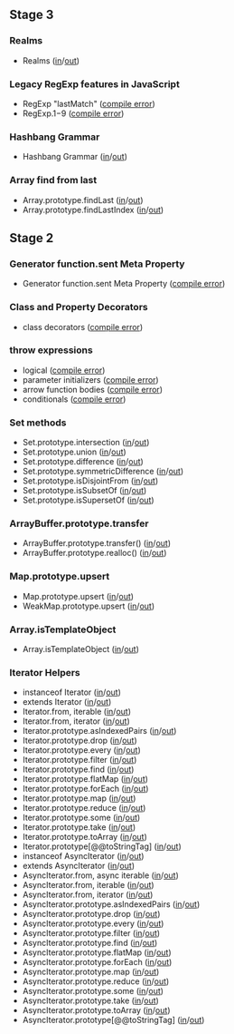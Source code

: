 
## Stage 3

### Realms
- Realms ([in](https://github.com/teppeis/closure-compiler-es6-compat-table/blob/master/esnext/v20220405/Stage_3/Realms/in.js)/[out](https://github.com/teppeis/closure-compiler-es6-compat-table/blob/master/esnext/v20220405/Stage_3/Realms/out.js))

### Legacy RegExp features in JavaScript
- RegExp "lastMatch" ([compile error](https://github.com/teppeis/closure-compiler-es6-compat-table/blob/master/esnext/v20220405/Stage_3/Legacy_RegExp_features_in_JavaScript/RegExp_lastMatch/error.txt))
- RegExp.$1-$9 ([compile error](https://github.com/teppeis/closure-compiler-es6-compat-table/blob/master/esnext/v20220405/Stage_3/Legacy_RegExp_features_in_JavaScript/RegExp.%241-%249/error.txt))

### Hashbang Grammar
- Hashbang Grammar ([in](https://github.com/teppeis/closure-compiler-es6-compat-table/blob/master/esnext/v20220405/Stage_3/Hashbang_Grammar/in.js)/[out](https://github.com/teppeis/closure-compiler-es6-compat-table/blob/master/esnext/v20220405/Stage_3/Hashbang_Grammar/out.js))

### Array find from last
- Array.prototype.findLast ([in](https://github.com/teppeis/closure-compiler-es6-compat-table/blob/master/esnext/v20220405/Stage_3/Array_find_from_last/Array.prototype.findLast/in.js)/[out](https://github.com/teppeis/closure-compiler-es6-compat-table/blob/master/esnext/v20220405/Stage_3/Array_find_from_last/Array.prototype.findLast/out.js))
- Array.prototype.findLastIndex ([in](https://github.com/teppeis/closure-compiler-es6-compat-table/blob/master/esnext/v20220405/Stage_3/Array_find_from_last/Array.prototype.findLastIndex/in.js)/[out](https://github.com/teppeis/closure-compiler-es6-compat-table/blob/master/esnext/v20220405/Stage_3/Array_find_from_last/Array.prototype.findLastIndex/out.js))

## Stage 2

### Generator function.sent Meta Property
- Generator function.sent Meta Property ([compile error](https://github.com/teppeis/closure-compiler-es6-compat-table/blob/master/esnext/v20220405/Stage_2/Generator_function.sent_Meta_Property/error.txt))

### Class and Property Decorators
- class decorators ([compile error](https://github.com/teppeis/closure-compiler-es6-compat-table/blob/master/esnext/v20220405/Stage_2/Class_and_Property_Decorators/class_decorators/error.txt))

### throw expressions
- logical ([compile error](https://github.com/teppeis/closure-compiler-es6-compat-table/blob/master/esnext/v20220405/Stage_2/throw_expressions/logical/error.txt))
- parameter initializers ([compile error](https://github.com/teppeis/closure-compiler-es6-compat-table/blob/master/esnext/v20220405/Stage_2/throw_expressions/parameter_initializers/error.txt))
- arrow function bodies ([compile error](https://github.com/teppeis/closure-compiler-es6-compat-table/blob/master/esnext/v20220405/Stage_2/throw_expressions/arrow_function_bodies/error.txt))
- conditionals ([compile error](https://github.com/teppeis/closure-compiler-es6-compat-table/blob/master/esnext/v20220405/Stage_2/throw_expressions/conditionals/error.txt))

### Set methods
- Set.prototype.intersection ([in](https://github.com/teppeis/closure-compiler-es6-compat-table/blob/master/esnext/v20220405/Stage_2/Set_methods/Set.prototype.intersection/in.js)/[out](https://github.com/teppeis/closure-compiler-es6-compat-table/blob/master/esnext/v20220405/Stage_2/Set_methods/Set.prototype.intersection/out.js))
- Set.prototype.union ([in](https://github.com/teppeis/closure-compiler-es6-compat-table/blob/master/esnext/v20220405/Stage_2/Set_methods/Set.prototype.union/in.js)/[out](https://github.com/teppeis/closure-compiler-es6-compat-table/blob/master/esnext/v20220405/Stage_2/Set_methods/Set.prototype.union/out.js))
- Set.prototype.difference ([in](https://github.com/teppeis/closure-compiler-es6-compat-table/blob/master/esnext/v20220405/Stage_2/Set_methods/Set.prototype.difference/in.js)/[out](https://github.com/teppeis/closure-compiler-es6-compat-table/blob/master/esnext/v20220405/Stage_2/Set_methods/Set.prototype.difference/out.js))
- Set.prototype.symmetricDifference ([in](https://github.com/teppeis/closure-compiler-es6-compat-table/blob/master/esnext/v20220405/Stage_2/Set_methods/Set.prototype.symmetricDifference/in.js)/[out](https://github.com/teppeis/closure-compiler-es6-compat-table/blob/master/esnext/v20220405/Stage_2/Set_methods/Set.prototype.symmetricDifference/out.js))
- Set.prototype.isDisjointFrom ([in](https://github.com/teppeis/closure-compiler-es6-compat-table/blob/master/esnext/v20220405/Stage_2/Set_methods/Set.prototype.isDisjointFrom/in.js)/[out](https://github.com/teppeis/closure-compiler-es6-compat-table/blob/master/esnext/v20220405/Stage_2/Set_methods/Set.prototype.isDisjointFrom/out.js))
- Set.prototype.isSubsetOf ([in](https://github.com/teppeis/closure-compiler-es6-compat-table/blob/master/esnext/v20220405/Stage_2/Set_methods/Set.prototype.isSubsetOf/in.js)/[out](https://github.com/teppeis/closure-compiler-es6-compat-table/blob/master/esnext/v20220405/Stage_2/Set_methods/Set.prototype.isSubsetOf/out.js))
- Set.prototype.isSupersetOf ([in](https://github.com/teppeis/closure-compiler-es6-compat-table/blob/master/esnext/v20220405/Stage_2/Set_methods/Set.prototype.isSupersetOf/in.js)/[out](https://github.com/teppeis/closure-compiler-es6-compat-table/blob/master/esnext/v20220405/Stage_2/Set_methods/Set.prototype.isSupersetOf/out.js))

### ArrayBuffer.prototype.transfer
- ArrayBuffer.prototype.transfer() ([in](https://github.com/teppeis/closure-compiler-es6-compat-table/blob/master/esnext/v20220405/Stage_2/ArrayBuffer.prototype.transfer/ArrayBuffer.prototype.transfer__/in.js)/[out](https://github.com/teppeis/closure-compiler-es6-compat-table/blob/master/esnext/v20220405/Stage_2/ArrayBuffer.prototype.transfer/ArrayBuffer.prototype.transfer__/out.js))
- ArrayBuffer.prototype.realloc() ([in](https://github.com/teppeis/closure-compiler-es6-compat-table/blob/master/esnext/v20220405/Stage_2/ArrayBuffer.prototype.transfer/ArrayBuffer.prototype.realloc__/in.js)/[out](https://github.com/teppeis/closure-compiler-es6-compat-table/blob/master/esnext/v20220405/Stage_2/ArrayBuffer.prototype.transfer/ArrayBuffer.prototype.realloc__/out.js))

### Map.prototype.upsert
- Map.prototype.upsert ([in](https://github.com/teppeis/closure-compiler-es6-compat-table/blob/master/esnext/v20220405/Stage_2/Map.prototype.upsert/Map.prototype.upsert/in.js)/[out](https://github.com/teppeis/closure-compiler-es6-compat-table/blob/master/esnext/v20220405/Stage_2/Map.prototype.upsert/Map.prototype.upsert/out.js))
- WeakMap.prototype.upsert ([in](https://github.com/teppeis/closure-compiler-es6-compat-table/blob/master/esnext/v20220405/Stage_2/Map.prototype.upsert/WeakMap.prototype.upsert/in.js)/[out](https://github.com/teppeis/closure-compiler-es6-compat-table/blob/master/esnext/v20220405/Stage_2/Map.prototype.upsert/WeakMap.prototype.upsert/out.js))

### Array.isTemplateObject
- Array.isTemplateObject ([in](https://github.com/teppeis/closure-compiler-es6-compat-table/blob/master/esnext/v20220405/Stage_2/Array.isTemplateObject/in.js)/[out](https://github.com/teppeis/closure-compiler-es6-compat-table/blob/master/esnext/v20220405/Stage_2/Array.isTemplateObject/out.js))

### Iterator Helpers
- instanceof Iterator ([in](https://github.com/teppeis/closure-compiler-es6-compat-table/blob/master/esnext/v20220405/Stage_2/Iterator_Helpers/instanceof_Iterator/in.js)/[out](https://github.com/teppeis/closure-compiler-es6-compat-table/blob/master/esnext/v20220405/Stage_2/Iterator_Helpers/instanceof_Iterator/out.js))
- extends Iterator ([in](https://github.com/teppeis/closure-compiler-es6-compat-table/blob/master/esnext/v20220405/Stage_2/Iterator_Helpers/extends_Iterator/in.js)/[out](https://github.com/teppeis/closure-compiler-es6-compat-table/blob/master/esnext/v20220405/Stage_2/Iterator_Helpers/extends_Iterator/out.js))
- Iterator.from, iterable ([in](https://github.com/teppeis/closure-compiler-es6-compat-table/blob/master/esnext/v20220405/Stage_2/Iterator_Helpers/Iterator.from%2C_iterable/in.js)/[out](https://github.com/teppeis/closure-compiler-es6-compat-table/blob/master/esnext/v20220405/Stage_2/Iterator_Helpers/Iterator.from%2C_iterable/out.js))
- Iterator.from, iterator ([in](https://github.com/teppeis/closure-compiler-es6-compat-table/blob/master/esnext/v20220405/Stage_2/Iterator_Helpers/Iterator.from%2C_iterator/in.js)/[out](https://github.com/teppeis/closure-compiler-es6-compat-table/blob/master/esnext/v20220405/Stage_2/Iterator_Helpers/Iterator.from%2C_iterator/out.js))
- Iterator.prototype.asIndexedPairs ([in](https://github.com/teppeis/closure-compiler-es6-compat-table/blob/master/esnext/v20220405/Stage_2/Iterator_Helpers/Iterator.prototype.asIndexedPairs/in.js)/[out](https://github.com/teppeis/closure-compiler-es6-compat-table/blob/master/esnext/v20220405/Stage_2/Iterator_Helpers/Iterator.prototype.asIndexedPairs/out.js))
- Iterator.prototype.drop ([in](https://github.com/teppeis/closure-compiler-es6-compat-table/blob/master/esnext/v20220405/Stage_2/Iterator_Helpers/Iterator.prototype.drop/in.js)/[out](https://github.com/teppeis/closure-compiler-es6-compat-table/blob/master/esnext/v20220405/Stage_2/Iterator_Helpers/Iterator.prototype.drop/out.js))
- Iterator.prototype.every ([in](https://github.com/teppeis/closure-compiler-es6-compat-table/blob/master/esnext/v20220405/Stage_2/Iterator_Helpers/Iterator.prototype.every/in.js)/[out](https://github.com/teppeis/closure-compiler-es6-compat-table/blob/master/esnext/v20220405/Stage_2/Iterator_Helpers/Iterator.prototype.every/out.js))
- Iterator.prototype.filter ([in](https://github.com/teppeis/closure-compiler-es6-compat-table/blob/master/esnext/v20220405/Stage_2/Iterator_Helpers/Iterator.prototype.filter/in.js)/[out](https://github.com/teppeis/closure-compiler-es6-compat-table/blob/master/esnext/v20220405/Stage_2/Iterator_Helpers/Iterator.prototype.filter/out.js))
- Iterator.prototype.find ([in](https://github.com/teppeis/closure-compiler-es6-compat-table/blob/master/esnext/v20220405/Stage_2/Iterator_Helpers/Iterator.prototype.find/in.js)/[out](https://github.com/teppeis/closure-compiler-es6-compat-table/blob/master/esnext/v20220405/Stage_2/Iterator_Helpers/Iterator.prototype.find/out.js))
- Iterator.prototype.flatMap ([in](https://github.com/teppeis/closure-compiler-es6-compat-table/blob/master/esnext/v20220405/Stage_2/Iterator_Helpers/Iterator.prototype.flatMap/in.js)/[out](https://github.com/teppeis/closure-compiler-es6-compat-table/blob/master/esnext/v20220405/Stage_2/Iterator_Helpers/Iterator.prototype.flatMap/out.js))
- Iterator.prototype.forEach ([in](https://github.com/teppeis/closure-compiler-es6-compat-table/blob/master/esnext/v20220405/Stage_2/Iterator_Helpers/Iterator.prototype.forEach/in.js)/[out](https://github.com/teppeis/closure-compiler-es6-compat-table/blob/master/esnext/v20220405/Stage_2/Iterator_Helpers/Iterator.prototype.forEach/out.js))
- Iterator.prototype.map ([in](https://github.com/teppeis/closure-compiler-es6-compat-table/blob/master/esnext/v20220405/Stage_2/Iterator_Helpers/Iterator.prototype.map/in.js)/[out](https://github.com/teppeis/closure-compiler-es6-compat-table/blob/master/esnext/v20220405/Stage_2/Iterator_Helpers/Iterator.prototype.map/out.js))
- Iterator.prototype.reduce ([in](https://github.com/teppeis/closure-compiler-es6-compat-table/blob/master/esnext/v20220405/Stage_2/Iterator_Helpers/Iterator.prototype.reduce/in.js)/[out](https://github.com/teppeis/closure-compiler-es6-compat-table/blob/master/esnext/v20220405/Stage_2/Iterator_Helpers/Iterator.prototype.reduce/out.js))
- Iterator.prototype.some ([in](https://github.com/teppeis/closure-compiler-es6-compat-table/blob/master/esnext/v20220405/Stage_2/Iterator_Helpers/Iterator.prototype.some/in.js)/[out](https://github.com/teppeis/closure-compiler-es6-compat-table/blob/master/esnext/v20220405/Stage_2/Iterator_Helpers/Iterator.prototype.some/out.js))
- Iterator.prototype.take ([in](https://github.com/teppeis/closure-compiler-es6-compat-table/blob/master/esnext/v20220405/Stage_2/Iterator_Helpers/Iterator.prototype.take/in.js)/[out](https://github.com/teppeis/closure-compiler-es6-compat-table/blob/master/esnext/v20220405/Stage_2/Iterator_Helpers/Iterator.prototype.take/out.js))
- Iterator.prototype.toArray ([in](https://github.com/teppeis/closure-compiler-es6-compat-table/blob/master/esnext/v20220405/Stage_2/Iterator_Helpers/Iterator.prototype.toArray/in.js)/[out](https://github.com/teppeis/closure-compiler-es6-compat-table/blob/master/esnext/v20220405/Stage_2/Iterator_Helpers/Iterator.prototype.toArray/out.js))
- Iterator.prototype[@@toStringTag] ([in](https://github.com/teppeis/closure-compiler-es6-compat-table/blob/master/esnext/v20220405/Stage_2/Iterator_Helpers/Iterator.prototype___toStringTag_/in.js)/[out](https://github.com/teppeis/closure-compiler-es6-compat-table/blob/master/esnext/v20220405/Stage_2/Iterator_Helpers/Iterator.prototype___toStringTag_/out.js))
- instanceof AsyncIterator ([in](https://github.com/teppeis/closure-compiler-es6-compat-table/blob/master/esnext/v20220405/Stage_2/Iterator_Helpers/instanceof_AsyncIterator/in.js)/[out](https://github.com/teppeis/closure-compiler-es6-compat-table/blob/master/esnext/v20220405/Stage_2/Iterator_Helpers/instanceof_AsyncIterator/out.js))
- extends AsyncIterator ([in](https://github.com/teppeis/closure-compiler-es6-compat-table/blob/master/esnext/v20220405/Stage_2/Iterator_Helpers/extends_AsyncIterator/in.js)/[out](https://github.com/teppeis/closure-compiler-es6-compat-table/blob/master/esnext/v20220405/Stage_2/Iterator_Helpers/extends_AsyncIterator/out.js))
- AsyncIterator.from, async iterable ([in](https://github.com/teppeis/closure-compiler-es6-compat-table/blob/master/esnext/v20220405/Stage_2/Iterator_Helpers/AsyncIterator.from%2C_async_iterable/in.js)/[out](https://github.com/teppeis/closure-compiler-es6-compat-table/blob/master/esnext/v20220405/Stage_2/Iterator_Helpers/AsyncIterator.from%2C_async_iterable/out.js))
- AsyncIterator.from, iterable ([in](https://github.com/teppeis/closure-compiler-es6-compat-table/blob/master/esnext/v20220405/Stage_2/Iterator_Helpers/AsyncIterator.from%2C_iterable/in.js)/[out](https://github.com/teppeis/closure-compiler-es6-compat-table/blob/master/esnext/v20220405/Stage_2/Iterator_Helpers/AsyncIterator.from%2C_iterable/out.js))
- AsyncIterator.from, iterator ([in](https://github.com/teppeis/closure-compiler-es6-compat-table/blob/master/esnext/v20220405/Stage_2/Iterator_Helpers/AsyncIterator.from%2C_iterator/in.js)/[out](https://github.com/teppeis/closure-compiler-es6-compat-table/blob/master/esnext/v20220405/Stage_2/Iterator_Helpers/AsyncIterator.from%2C_iterator/out.js))
- AsyncIterator.prototype.asIndexedPairs ([in](https://github.com/teppeis/closure-compiler-es6-compat-table/blob/master/esnext/v20220405/Stage_2/Iterator_Helpers/AsyncIterator.prototype.asIndexedPairs/in.js)/[out](https://github.com/teppeis/closure-compiler-es6-compat-table/blob/master/esnext/v20220405/Stage_2/Iterator_Helpers/AsyncIterator.prototype.asIndexedPairs/out.js))
- AsyncIterator.prototype.drop ([in](https://github.com/teppeis/closure-compiler-es6-compat-table/blob/master/esnext/v20220405/Stage_2/Iterator_Helpers/AsyncIterator.prototype.drop/in.js)/[out](https://github.com/teppeis/closure-compiler-es6-compat-table/blob/master/esnext/v20220405/Stage_2/Iterator_Helpers/AsyncIterator.prototype.drop/out.js))
- AsyncIterator.prototype.every ([in](https://github.com/teppeis/closure-compiler-es6-compat-table/blob/master/esnext/v20220405/Stage_2/Iterator_Helpers/AsyncIterator.prototype.every/in.js)/[out](https://github.com/teppeis/closure-compiler-es6-compat-table/blob/master/esnext/v20220405/Stage_2/Iterator_Helpers/AsyncIterator.prototype.every/out.js))
- AsyncIterator.prototype.filter ([in](https://github.com/teppeis/closure-compiler-es6-compat-table/blob/master/esnext/v20220405/Stage_2/Iterator_Helpers/AsyncIterator.prototype.filter/in.js)/[out](https://github.com/teppeis/closure-compiler-es6-compat-table/blob/master/esnext/v20220405/Stage_2/Iterator_Helpers/AsyncIterator.prototype.filter/out.js))
- AsyncIterator.prototype.find ([in](https://github.com/teppeis/closure-compiler-es6-compat-table/blob/master/esnext/v20220405/Stage_2/Iterator_Helpers/AsyncIterator.prototype.find/in.js)/[out](https://github.com/teppeis/closure-compiler-es6-compat-table/blob/master/esnext/v20220405/Stage_2/Iterator_Helpers/AsyncIterator.prototype.find/out.js))
- AsyncIterator.prototype.flatMap ([in](https://github.com/teppeis/closure-compiler-es6-compat-table/blob/master/esnext/v20220405/Stage_2/Iterator_Helpers/AsyncIterator.prototype.flatMap/in.js)/[out](https://github.com/teppeis/closure-compiler-es6-compat-table/blob/master/esnext/v20220405/Stage_2/Iterator_Helpers/AsyncIterator.prototype.flatMap/out.js))
- AsyncIterator.prototype.forEach ([in](https://github.com/teppeis/closure-compiler-es6-compat-table/blob/master/esnext/v20220405/Stage_2/Iterator_Helpers/AsyncIterator.prototype.forEach/in.js)/[out](https://github.com/teppeis/closure-compiler-es6-compat-table/blob/master/esnext/v20220405/Stage_2/Iterator_Helpers/AsyncIterator.prototype.forEach/out.js))
- AsyncIterator.prototype.map ([in](https://github.com/teppeis/closure-compiler-es6-compat-table/blob/master/esnext/v20220405/Stage_2/Iterator_Helpers/AsyncIterator.prototype.map/in.js)/[out](https://github.com/teppeis/closure-compiler-es6-compat-table/blob/master/esnext/v20220405/Stage_2/Iterator_Helpers/AsyncIterator.prototype.map/out.js))
- AsyncIterator.prototype.reduce ([in](https://github.com/teppeis/closure-compiler-es6-compat-table/blob/master/esnext/v20220405/Stage_2/Iterator_Helpers/AsyncIterator.prototype.reduce/in.js)/[out](https://github.com/teppeis/closure-compiler-es6-compat-table/blob/master/esnext/v20220405/Stage_2/Iterator_Helpers/AsyncIterator.prototype.reduce/out.js))
- AsyncIterator.prototype.some ([in](https://github.com/teppeis/closure-compiler-es6-compat-table/blob/master/esnext/v20220405/Stage_2/Iterator_Helpers/AsyncIterator.prototype.some/in.js)/[out](https://github.com/teppeis/closure-compiler-es6-compat-table/blob/master/esnext/v20220405/Stage_2/Iterator_Helpers/AsyncIterator.prototype.some/out.js))
- AsyncIterator.prototype.take ([in](https://github.com/teppeis/closure-compiler-es6-compat-table/blob/master/esnext/v20220405/Stage_2/Iterator_Helpers/AsyncIterator.prototype.take/in.js)/[out](https://github.com/teppeis/closure-compiler-es6-compat-table/blob/master/esnext/v20220405/Stage_2/Iterator_Helpers/AsyncIterator.prototype.take/out.js))
- AsyncIterator.prototype.toArray ([in](https://github.com/teppeis/closure-compiler-es6-compat-table/blob/master/esnext/v20220405/Stage_2/Iterator_Helpers/AsyncIterator.prototype.toArray/in.js)/[out](https://github.com/teppeis/closure-compiler-es6-compat-table/blob/master/esnext/v20220405/Stage_2/Iterator_Helpers/AsyncIterator.prototype.toArray/out.js))
- AsyncIterator.prototype[@@toStringTag] ([in](https://github.com/teppeis/closure-compiler-es6-compat-table/blob/master/esnext/v20220405/Stage_2/Iterator_Helpers/AsyncIterator.prototype___toStringTag_/in.js)/[out](https://github.com/teppeis/closure-compiler-es6-compat-table/blob/master/esnext/v20220405/Stage_2/Iterator_Helpers/AsyncIterator.prototype___toStringTag_/out.js))